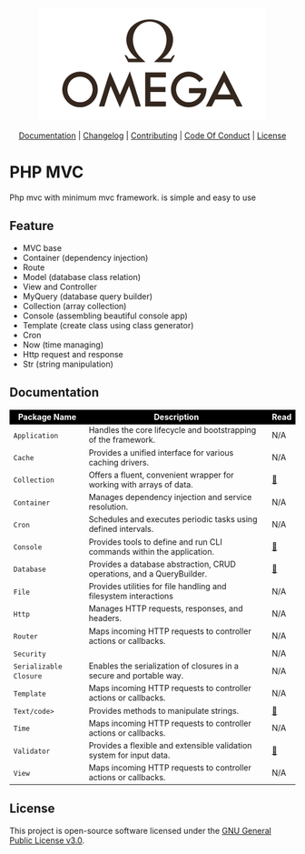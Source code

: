 <p align="center">
    <a href="https://omegamvc.github.io" target="_blank">
        <img src="https://github.com/omegamvc/omega-assets/blob/main/images/logo-omega.png" alt="Omega Logo">
    </a>
</p>

<p align="center">
    <a href="https://omegamvc.github.io">Documentation</a> |
    <a href="https://github.com/omegamvc/omegamvc.github.io/blob/main/README.md#changelog">Changelog</a> |
    <a href="https://github.com/omegamvc/omega/blob/main/CONTRIBUTING.md">Contributing</a> |
    <a href="https://github.com/omegamvc/omega/blob/main/CODE_OF_CONDUCT.md">Code Of Conduct</a> |
    <a href="https://github.com/omegamvc/omega/blob/main/LICENSE">License</a>
</p>

# PHP MVC

Php mvc with minimum mvc framework. is simple and easy to use

## Feature
- MVC base
- Container (dependency injection)
- Route
- Model (database class relation)
- View and Controller
- MyQuery (database query builder)
- Collection (array collection)
- Console (assembling beautiful console app)
- Template (create class using class generator)
- Cron
- Now (time managing)
- Http request and response
- Str (string manipulation)

## Documentation

<table>
  <thead style="background-color:black;color:white">
    <tr>
      <th>Package Name</th>
      <th>Description</th>
      <th>Read</th>
    </tr>
  </thead>
  <tbody>
    <tr>
        <td><code>Application</code></td>
        <td>Handles the core lifecycle and bootstrapping of the framework.</td>
        <td>N/A</td>
    </tr>
    <tr>
        <td><code>Cache</code></td>
        <td>Provides a unified interface for various caching drivers.</td>
        <td>N/A</td>
    </tr>
    <tr>
        <td><code>Collection</code></td>
        <td>Offers a fluent, convenient wrapper for working with arrays of data.</td>
        <td><a href="https://github.com/omegamvc/php-library/blob/main/docs/Collection.md" target="_blank">📖</a></td>
     </tr>
    <tr>
        <td><code>Container</code></td>
        <td>Manages dependency injection and service resolution.</td>
        <td>N/A</td>
    </tr>
    <tr>
        <td><code>Cron</code></td>
        <td>Schedules and executes periodic tasks using defined intervals.</td>
        <td>N/A</td>
    </tr>
    <tr>
        <td><code>Console</code></td>
        <td>Provides tools to define and run CLI commands within the application.</td>
        <td><a href="https://github.com/omegamvc/php-library/blob/main/docs/Console.md" target="_blank">📖</a></td>
     </tr>
     <tr>
        <td><code>Database</code></td>
        <td>Provides a database abstraction, CRUD operations, and a QueryBuilder.</td>
        <td><a href="https://github.com/omegamvc/php-library/blob/main/docs/Database.md" target="_blank">📖</a></td>
    </tr>
    <tr>
        <td><code>File</code></td>
        <td>Provides utilities for file handling and filesystem interactions</td>
        <td>N/A</td>
    </tr>
    <tr>
        <td><code>Http</code></td>
        <td>Manages HTTP requests, responses, and headers.</td>
        <td>N/A</td>
    </tr>
    <tr>
        <td><code>Router</code></td>
        <td>Maps incoming HTTP requests to controller actions or callbacks.</td>
        <td>N/A</td>
    </tr>
    <tr>
        <td><code>Security</code></td>
        <td></td>
        <td>N/A</td>
    </tr>
    <tr>
      <td><code>Serializable Closure</code></td>
      <td>Enables the serialization of closures in a secure and portable way.</td>
      <td>N/A</td>
    </tr>
    <tr>
        <td><code>Template</code></td>
        <td>Maps incoming HTTP requests to controller actions or callbacks.</td>
        <td>N/A</td>
    </tr>
    <tr>
      <td><code>Text/code></td>
      <td>Provides methods to manipulate strings.</td>
      <td><a href="https://github.com/omegamvc/php-library/blob/main/docs/Str.md" target="_blank">📖</a></td>
    </tr>
    <tr>
        <td><code>Time</code></td>
        <td>Maps incoming HTTP requests to controller actions or callbacks.</td>
        <td>N/A</td>
    </tr>
    <tr>
      <td><code>Validator</code></td>
      <td>Provides a flexible and extensible validation system for input data.</td>
      <td><a href="https://github.com/omegamvc/php-library/blob/main/docs/Validator.md" target="_blank">📖</a></td>
    </tr>
    <tr>
        <td><code>View</code></td>
        <td>Maps incoming HTTP requests to controller actions or callbacks.</td>
        <td>N/A</td>
    </tr>
  </tbody>
</table>


## License

This project is open-source software licensed under the [GNU General Public License v3.0](LICENSE).